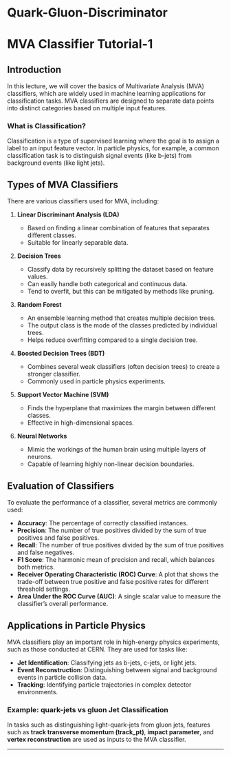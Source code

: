 # Quark-Gluon-Discriminator

# MVA Classifier Tutorial-1



## Introduction
In this lecture, we will cover the basics of Multivariate Analysis (MVA) classifiers, which are widely used in machine learning applications for classification tasks. MVA classifiers are designed to separate data points into distinct categories based on multiple input features.

### What is Classification?
Classification is a type of supervised learning where the goal is to assign a label to an input feature vector. In particle physics, for example, a common classification task is to distinguish signal events (like b-jets) from background events (like light jets).

## Types of MVA Classifiers

There are various classifiers used for MVA, including:

1. **Linear Discriminant Analysis (LDA)**
   - Based on finding a linear combination of features that separates different classes.
   - Suitable for linearly separable data.

2. **Decision Trees**
   - Classify data by recursively splitting the dataset based on feature values.
   - Can easily handle both categorical and continuous data.
   - Tend to overfit, but this can be mitigated by methods like pruning.

3. **Random Forest**
   - An ensemble learning method that creates multiple decision trees.
   - The output class is the mode of the classes predicted by individual trees.
   - Helps reduce overfitting compared to a single decision tree.

4. **Boosted Decision Trees (BDT)**
   - Combines several weak classifiers (often decision trees) to create a stronger classifier.
   - Commonly used in particle physics experiments.

5. **Support Vector Machine (SVM)**
   - Finds the hyperplane that maximizes the margin between different classes.
   - Effective in high-dimensional spaces.

6. **Neural Networks**
   - Mimic the workings of the human brain using multiple layers of neurons.
   - Capable of learning highly non-linear decision boundaries.

## Evaluation of Classifiers

To evaluate the performance of a classifier, several metrics are commonly used:

- **Accuracy**: The percentage of correctly classified instances.
- **Precision**: The number of true positives divided by the sum of true positives and false positives.
- **Recall**: The number of true positives divided by the sum of true positives and false negatives.
- **F1 Score**: The harmonic mean of precision and recall, which balances both metrics.
- **Receiver Operating Characteristic (ROC) Curve**: A plot that shows the trade-off between true positive and false positive rates for different threshold settings.
- **Area Under the ROC Curve (AUC)**: A single scalar value to measure the classifier’s overall performance.

## Applications in Particle Physics

MVA classifiers play an important role in high-energy physics experiments, such as those conducted at CERN. They are used for tasks like:

- **Jet Identification**: Classifying jets as b-jets, c-jets, or light jets.
- **Event Reconstruction**: Distinguishing between signal and background events in particle collision data.
- **Tracking**: Identifying particle trajectories in complex detector environments.

### Example: quark-jets vs gluon Jet Classification
In tasks such as distinguishing light-quark-jets from gluon jets, features such as **track transverse momentum (track_pt)**, **impact parameter**, and **vertex reconstruction** are used as inputs to the MVA classifier.


---



